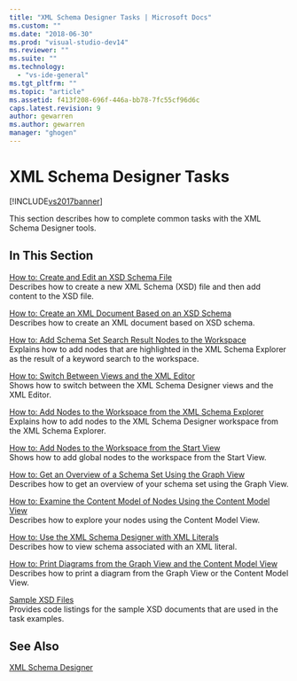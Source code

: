 ```yaml
---
title: "XML Schema Designer Tasks | Microsoft Docs"
ms.custom: ""
ms.date: "2018-06-30"
ms.prod: "visual-studio-dev14"
ms.reviewer: ""
ms.suite: ""
ms.technology: 
  - "vs-ide-general"
ms.tgt_pltfrm: ""
ms.topic: "article"
ms.assetid: f413f208-696f-446a-bb78-7fc55cf96d6c
caps.latest.revision: 9
author: gewarren
ms.author: gewarren
manager: "ghogen"
---
```

# XML Schema Designer Tasks
[!INCLUDE[vs2017banner](../includes/vs2017banner.md)]

  
This section describes how to complete common tasks with the XML Schema Designer tools.  
  
## In This Section  
 [How to: Create and Edit an XSD Schema File](../xml-tools/how-to-create-and-edit-an-xsd-schema-file.md)  
 Describes how to create a new XML Schema (XSD) file and then add content to the XSD file.  
  
 [How to: Create an XML Document Based on an XSD Schema](../xml-tools/how-to-create-an-xml-document-based-on-an-xsd-schema.md)  
 Describes how to create an XML document based on XSD schema.  
  
 [How to: Add Schema Set Search Result Nodes to the Workspace](../xml-tools/how-to-add-schema-set-search-result-nodes-to-the-workspace.md)  
 Explains how to add nodes that are highlighted in the XML Schema Explorer as the result of a keyword search to the workspace.  
  
 [How to: Switch Between Views and the XML Editor](../xml-tools/how-to-switch-between-views-and-the-xml-editor.md)  
 Shows how to switch between the XML Schema Designer views and the XML Editor.  
  
 [How to: Add Nodes to the Workspace from the XML Schema Explorer](../xml-tools/how-to-add-nodes-to-the-workspace-from-the-xml-schema-explorer.md)  
 Explains how to add nodes to the XML Schema Designer workspace from the XML Schema Explorer.  
  
 [How to: Add Nodes to the Workspace from the Start View](../xml-tools/how-to-add-nodes-to-the-workspace-from-the-start-view.md)  
 Shows how to add global nodes to the workspace from the Start View.  
  
 [How to: Get an Overview of a Schema Set Using the Graph View](../xml-tools/how-to-get-an-overview-of-a-schema-set-using-the-graph-view.md)  
 Describes how to get an overview of your schema set using the Graph View.  
  
 [How to: Examine the Content Model of Nodes Using the Content Model View](../xml-tools/how-to-examine-the-content-model-of-nodes-using-the-content-model-view.md)  
 Describes how to explore your nodes using the Content Model View.  
  
 [How to: Use the XML Schema Designer with XML Literals](../xml-tools/how-to-use-the-xml-schema-designer-with-xml-literals.md)  
 Describes how to view schema associated with an XML literal.  
  
 [How to: Print Diagrams from the Graph View and the Content Model View](../xml-tools/how-to-print-diagrams-from-the-graph-view-and-the-content-model-view.md)  
 Describes how to print a diagram from the Graph View or the Content Model View.  
  
 [Sample XSD Files](../xml-tools/sample-xsd-files.md)  
 Provides code listings for the sample XSD documents that are used in the task examples.  
  
## See Also  
 [XML Schema Designer](../xml-tools/xml-schema-designer.md)



